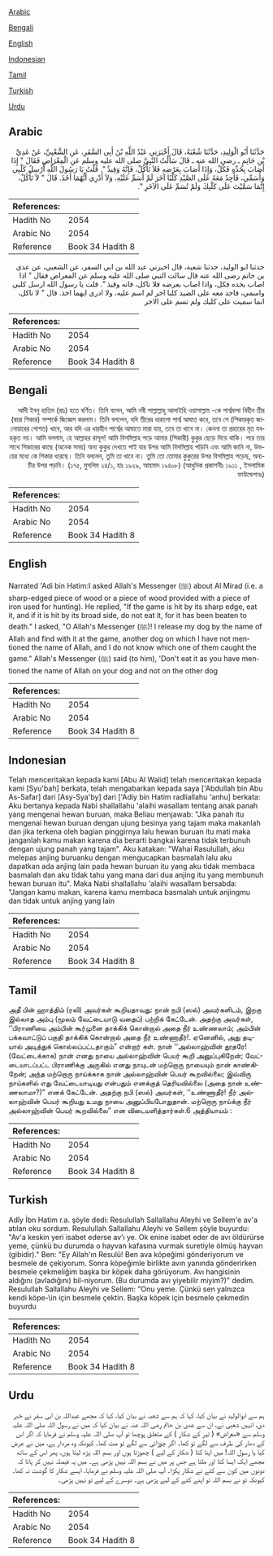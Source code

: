 [Arabic](#arabic)

[Bengali](#bengali)

[English](#english)

[Indonesian](#indonesian)

[Tamil](#tamil)

[Turkish](#turkish)

[Urdu](#urdu)

## Arabic


<div dir="rtl" lang="ar" style={{fontSize:'larger',backgroundColor:'#f8f9fa',padding:20}}>
حَدَّثَنَا أَبُو الْوَلِيدِ، حَدَّثَنَا شُعْبَةُ، قَالَ أَخْبَرَنِي عَبْدُ اللَّهِ بْنُ أَبِي السَّفَرِ، عَنِ الشَّعْبِيِّ، عَنْ عَدِيِّ بْنِ حَاتِمٍ ـ رضى الله عنه ـ قَالَ سَأَلْتُ النَّبِيَّ صلى الله عليه وسلم عَنِ الْمِعْرَاضِ فَقَالَ ‏"‏ إِذَا أَصَابَ بِحَدِّهِ فَكُلْ، وَإِذَا أَصَابَ بِعَرْضِهِ فَلاَ تَأْكُلْ، فَإِنَّهُ وَقِيذٌ ‏"‏‏.‏ قُلْتُ يَا رَسُولَ اللَّهِ أُرْسِلُ كَلْبِي وَأُسَمِّي، فَأَجِدُ مَعَهُ عَلَى الصَّيْدِ كَلْبًا آخَرَ لَمْ أُسَمِّ عَلَيْهِ، وَلاَ أَدْرِي أَيُّهُمَا أَخَذَ‏.‏ قَالَ ‏"‏ لاَ تَأْكُلْ، إِنَّمَا سَمَّيْتَ عَلَى كَلْبِكَ وَلَمْ تُسَمِّ عَلَى الآخَرِ ‏"‏‏.‏
</div>
<div style={{backgroundColor:'#f8f9fa',padding:20, marginBottom: 10}}><table> <thead> <tr> <th>References:</th> <th></th> </tr> </thead> <tbody><tr><td>Hadith No</td><td>2054</td></tr><tr><td>Arabic No</td><td>2054</td></tr><tr><td>Reference</td><td>Book 34 Hadith 8</td></tr></tbody></table></div>


<div dir="rtl" lang="ar" style={{fontSize:'larger',backgroundColor:'#f8f9fa',padding:20}}>
حدثنا ابو الوليد، حدثنا شعبة، قال اخبرني عبد الله بن ابي السفر، عن الشعبي، عن عدي بن حاتم رضى الله عنه قال سالت النبي صلى الله عليه وسلم عن المعراض فقال " اذا اصاب بحده فكل، واذا اصاب بعرضه فلا تاكل، فانه وقيذ ". قلت يا رسول الله ارسل كلبي واسمي، فاجد معه على الصيد كلبا اخر لم اسم عليه، ولا ادري ايهما اخذ. قال " لا تاكل، انما سميت على كلبك ولم تسم على الاخر
</div>
<div style={{backgroundColor:'#f8f9fa',padding:20, marginBottom: 10}}><table> <thead> <tr> <th>References:</th> <th></th> </tr> </thead> <tbody><tr><td>Hadith No</td><td>2054</td></tr><tr><td>Arabic No</td><td>2054</td></tr><tr><td>Reference</td><td>Book 34 Hadith 8</td></tr></tbody></table></div>

## Bengali


<div dir="rtl" lang="bn" style={{fontSize:'larger',backgroundColor:'#f8f9fa',padding:20}}>
আদী ইবনু হাতিম (রাঃ) হতে বর্ণিত। তিনি বলেন, আমি নবী সাল্লাল্লাহু আলাইহি ওয়াসাল্লাম -কে পার্শ্বফলা বিহীন তীর (দ্বারা শিকার) সম্পর্কে জিজ্ঞেস করলাম। তিনি বললেন, যদি তীরের ধারালো পার্শ্ব আঘাত করে, তবে সে (শিকারকৃত জানোয়ারের গোশত) খাবে, আর যদি এর ধারহীন পার্শ্বের আঘাতে মারা যায়, তবে তা খাবে না। কেননা তা প্রহারের মৃত যবহকৃত নয়। আমি বললাম, হে আল্লাহর রাসূল! আমি বিসমিল্লাহ পড়ে আমার (শিকারী) কুকুর ছেড়ে দিয়ে থাকি। পরে তার সাথে শিকারের কাছে (অনেক সময়) অন্য কুকুর দেখতে পাই যার উপর আমি বিসমিল্লাহ পড়িনি এবং আমি জানি না, উভয়ের মধ্যে কে শিকার ধরেছে। তিনি বললেন, তুমি তা খাবে না। তুমি তো তোমার কুকুরের উপর বিসমিল্লাহ পড়েছ, অন্যটির উপর পড়নি। (১৭৫, মুসলিম ২৪/১, হাঃ ১৯২৯, আহমাদ ১৯৪০৮) (আধুনিক প্রকাশনীঃ ১৯১১ , ইসলামিক ফাউন্ডেশনঃ)
</div>
<div style={{backgroundColor:'#f8f9fa',padding:20, marginBottom: 10}}><table> <thead> <tr> <th>References:</th> <th></th> </tr> </thead> <tbody><tr><td>Hadith No</td><td>2054</td></tr><tr><td>Arabic No</td><td>2054</td></tr><tr><td>Reference</td><td>Book 34 Hadith 8</td></tr></tbody></table></div>

## English


<div dir="ltr" lang="en" style={{fontSize:'larger',backgroundColor:'#f8f9fa',padding:20}}>
Narrated 'Adi bin Hatim:I asked Allah's Messenger (ﷺ) about Al Mirad (i.e. a sharp-edged piece of wood or a piece of wood provided with a piece of iron used for hunting). He replied, "If the game is hit by its sharp edge, eat it, and if it is hit by its broad side, do not eat it, for it has been beaten to death." I asked, "O Allah's Messenger (ﷺ)! I release my dog by the name of Allah and find with it at the game, another dog on which I have not mentioned the name of Allah, and I do not know which one of them caught the game." Allah's Messenger (ﷺ) said (to him), 'Don't eat it as you have mentioned the name of Allah on your dog and not on the other dog
</div>
<div style={{backgroundColor:'#f8f9fa',padding:20, marginBottom: 10}}><table> <thead> <tr> <th>References:</th> <th></th> </tr> </thead> <tbody><tr><td>Hadith No</td><td>2054</td></tr><tr><td>Arabic No</td><td>2054</td></tr><tr><td>Reference</td><td>Book 34 Hadith 8</td></tr></tbody></table></div>

## Indonesian


<div dir="ltr" lang="id" style={{fontSize:'larger',backgroundColor:'#f8f9fa',padding:20}}>
Telah menceritakan kepada kami [Abu Al Walid] telah menceritakan kepada kami [Syu'bah] berkata, telah mengabarkan kepada saya ['Abdullah bin Abu As-Safar] dari [Asy-Sya'by] dari ['Adiy bin Hatim radliallahu 'anhu] berkata: Aku bertanya kepada Nabi shallallahu 'alaihi wasallam tentang anak panah yang mengenai hewan buruan, maka Beliau menjawab: "Jika panah itu mengenai hewan buruan dengan ujung besinya yang tajam maka makanlah dan jika terkena oleh bagian pinggirnya lalu hewan buruan itu mati maka janganlah kamu makan karena dia berarti bangkai karena tidak terbunuh dengan ujung panah yang tajam". Aku katakan: "Wahai Rasulullah, aku melepas anjing buruanku dengan mengucapkan basmalah lalu aku dapatkan ada anjing lain pada hewan buruan itu yang aku tidak membaca basmalah dan aku tidak tahu yang mana dari dua anjing itu yang membunuh hewan buruan itu". Maka Nabi shallallahu 'alaihi wasallam bersabda: "Jangan kamu makan, karena kamu membaca basmalah untuk anjingmu dan tidak untuk anjing yang lain
</div>
<div style={{backgroundColor:'#f8f9fa',padding:20, marginBottom: 10}}><table> <thead> <tr> <th>References:</th> <th></th> </tr> </thead> <tbody><tr><td>Hadith No</td><td>2054</td></tr><tr><td>Arabic No</td><td>2054</td></tr><tr><td>Reference</td><td>Book 34 Hadith 8</td></tr></tbody></table></div>

## Tamil


<div dir="ltr" lang="ta" style={{fontSize:'larger',backgroundColor:'#f8f9fa',padding:20}}>
அதீ பின் ஹாத்திம் (ரலி) அவர்கள் கூறியதாவது: நான் நபி (ஸல்) அவர்களிடம், இறகு இல்லாத அம்பு (மூலம் வேட்டையாடு வதைப்) பற்றிக் கேட்டேன். அதற்கு அவர்கள், ‘‘பிராணியை அம்பின் கூர்முனை தாக்கிக் கொன்றால் அதை நீர் உண்ணலாம்; அம்பின் பக்கவாட்டுப் பகுதி தாக்கிக் கொன்றால் அதை நீர் உண்ணாதீர்!. ஏனெனில், அது தடியால் அடித்துக் கொல்லப்பட்டதாகும்” என்றார் கள். நான் ‘‘அல்லாஹ்வின் தூதரே! (வேட்டைக்காக) நான் எனது நாயை அல்லாஹ்வின் பெயர் கூறி அனுப்புகிறேன்; வேட்டையாடப்பட்ட பிராணிக்கு அருகில் எனது நாயுடன் மற்றொரு நாயையும் நான் காண்கிறேன்; அந்த மற்றொரு நாய்க்காக நான் அல்லாஹ்வின் பெயர் கூறவில்லை; இவ்விரு நாய்களில் எது வேட்டையாடியது என்பதும் எனக்குத் தெரியவில்லை (அதை நான் உண்ணலாமா?)” எனக் கேட்டேன். அதற்கு நபி (ஸல்) அவர்கள், ‘‘உண்ணாதீர்! நீர் அல்லாஹ்வின் பெயர் கூறியது உமது நாயை அனுப்பியபோதுதான். மற்றொரு நாய்க்கு நீர் அல்லாஹ்வின் பெயர் கூறவில்லை” என விடையளித்தார்கள்.6 அத்தியாயம் :
</div>
<div style={{backgroundColor:'#f8f9fa',padding:20, marginBottom: 10}}><table> <thead> <tr> <th>References:</th> <th></th> </tr> </thead> <tbody><tr><td>Hadith No</td><td>2054</td></tr><tr><td>Arabic No</td><td>2054</td></tr><tr><td>Reference</td><td>Book 34 Hadith 8</td></tr></tbody></table></div>

## Turkish


<div dir="ltr" lang="tr" style={{fontSize:'larger',backgroundColor:'#f8f9fa',padding:20}}>
Adîy İbn Hatim r.a. şöyle dedi: Resulullah Sallallahu Aleyhi ve Sellem'e av'a atılan oku sordum. Resulullah Sallallahu Aleyhi ve Sellem şöyle buyurdu: "Av'a keskin yeri isabet ederse av’ı ye. Ok enine isabet eder de avı öldürürse yeme, çünkü bu durumda o hayvan kafasına vurmak suretiyle ölmüş hayvan (gibidir)." Ben: "Ey Allah'ın Resulü! Ben ava köpeğimi gönderiyorum ve besmele de çekiyorum. Sonra köpeğimle birlikte avın yanında gönderirken besmele çekmeliğim başka bir köpek daha görüyorum. Avı hangisinin aldığını (avladığını) bil-niyorum. (Bu durumda avı yiyebilir miyim?)" dedim. Resulullah Sallallahu Aleyhi ve Sellem: "Onu yeme. Çünkü sen yalnızca kendi köpe-\in için besmele çektin. Başka köpek için besmele çekmedin buyurdu
</div>
<div style={{backgroundColor:'#f8f9fa',padding:20, marginBottom: 10}}><table> <thead> <tr> <th>References:</th> <th></th> </tr> </thead> <tbody><tr><td>Hadith No</td><td>2054</td></tr><tr><td>Arabic No</td><td>2054</td></tr><tr><td>Reference</td><td>Book 34 Hadith 8</td></tr></tbody></table></div>

## Urdu


<div dir="rtl" lang="ur" style={{fontSize:'larger',backgroundColor:'#f8f9fa',padding:20}}>
ہم سے ابوالولید نے بیان کیا، کہا کہ ہم سے شعبہ نے بیان کیا، کہا کہ مجھے عبداللہ بن ابی سفر نے خبر دی، انہیں شعبی نے، ان سے عدی بن حاتم رضی اللہ عنہ نے بیان کیا کہ میں نے رسول اللہ صلی اللہ علیہ وسلم سے «معراض» ( تیر کے شکار ) کے متعلق پوچھا تو آپ صلی اللہ علیہ وسلم نے فرمایا کہ اگر اس کے دھار کی طرف سے لگے تو کھا۔ اگر چوڑائی سے لگے تو مت کھا۔ کیونکہ وہ مردار ہے، میں نے عرض کیا یا رسول اللہ! میں اپنا کتا ( شکار کے لیے ) چھوڑتا ہوں اور بسم اللہ پڑھ لیتا ہوں، پھر اس کے ساتھ مجھے ایک ایسا کتا اور ملتا ہے جس پر میں نے بسم اللہ نہیں پڑھی ہے۔ میں یہ فیصلہ نہیں کر پاتا کہ دونوں میں کون سے کتے نے شکار پکڑا۔ آپ صلی اللہ علیہ وسلم نے فرمایا، ایسے شکار کا گوشت نہ کھا۔ کیونکہ تو نے بسم اللہ تو اپنے کتے کے لیے پڑھی ہے۔ دوسرے کے لیے تو نہیں پڑھی۔
</div>
<div style={{backgroundColor:'#f8f9fa',padding:20, marginBottom: 10}}><table> <thead> <tr> <th>References:</th> <th></th> </tr> </thead> <tbody><tr><td>Hadith No</td><td>2054</td></tr><tr><td>Arabic No</td><td>2054</td></tr><tr><td>Reference</td><td>Book 34 Hadith 8</td></tr></tbody></table></div>